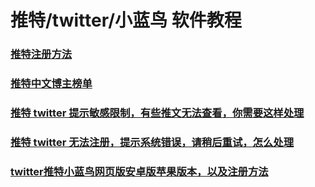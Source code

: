 # 推特/twitter/小蓝鸟 软件教程

### [推特注册方法](./docs/twitter)
### [推特中文博主榜单](./docs/twitter-ranking)
### [推特 twitter 提示敏感限制，有些推文无法查看，你需要这样处理](./docs/twitter-spc)
### [推特 twitter 无法注册，提示系统错误，请稍后重试，怎么处理](./docs/twitter-register-error)
### [twitter推特小蓝鸟网页版安卓版苹果版本，以及注册方法](./docs/twitter-intro)